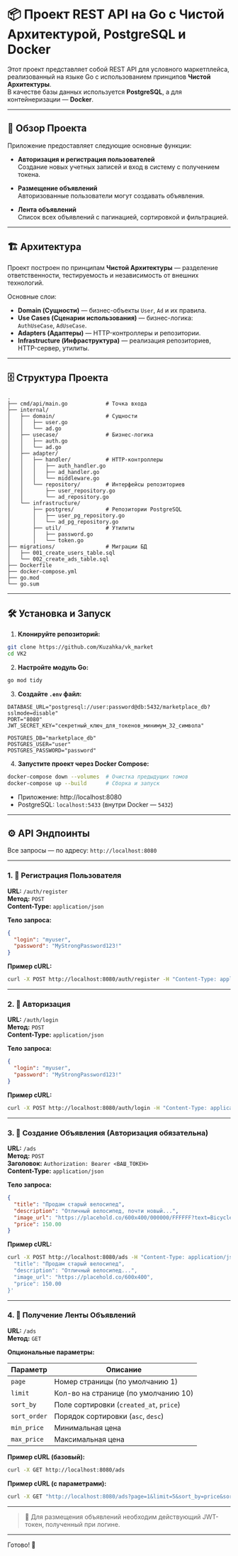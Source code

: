 # 📦 Проект REST API на Go с Чистой Архитектурой, PostgreSQL и Docker

Этот проект представляет собой REST API для условного маркетплейса, реализованный на языке Go с использованием принципов **Чистой Архитектуры**.  
В качестве базы данных используется **PostgreSQL**, а для контейнеризации — **Docker**.

---

## 🚀 Обзор Проекта

Приложение предоставляет следующие основные функции:

- **Авторизация и регистрация пользователей**  
  Создание новых учетных записей и вход в систему с получением токена.

- **Размещение объявлений**  
  Авторизованные пользователи могут создавать объявления.

- **Лента объявлений**  
  Список всех объявлений с пагинацией, сортировкой и фильтрацией.

---

## 🏗️ Архитектура

Проект построен по принципам **Чистой Архитектуры** — разделение ответственности, тестируемость и независимость от внешних технологий.

Основные слои:

- **Domain (Сущности)** — бизнес-объекты `User`, `Ad` и их правила.
- **Use Cases (Сценарии использования)** — бизнес-логика: `AuthUseCase`, `AdUseCase`.
- **Adapters (Адаптеры)** — HTTP-контроллеры и репозитории.
- **Infrastructure (Инфраструктура)** — реализация репозиториев, HTTP-сервер, утилиты.

---

## 🗄️ Структура Проекта

```
.
├── cmd/api/main.go            # Точка входа
├── internal/
│   ├── domain/                # Сущности
│   │   ├── user.go
│   │   └── ad.go
│   ├── usecase/               # Бизнес-логика
│   │   ├── auth.go
│   │   └── ad.go
│   ├── adapter/
│   │   ├── handler/           # HTTP-контроллеры
│   │   │   ├── auth_handler.go
│   │   │   ├── ad_handler.go
│   │   │   └── middleware.go
│   │   └── repository/        # Интерфейсы репозиториев
│   │       ├── user_repository.go
│   │       └── ad_repository.go
│   └── infrastructure/
│       ├── postgres/          # Репозитории PostgreSQL
│       │   ├── user_pg_repository.go
│       │   └── ad_pg_repository.go
│       ├── util/              # Утилиты
│       │   ├── password.go
│       │   └── token.go
├── migrations/                # Миграции БД
│   ├── 001_create_users_table.sql
│   └── 002_create_ads_table.sql
├── Dockerfile
├── docker-compose.yml
├── go.mod
└── go.sum
```

---

## 🛠️ Установка и Запуск

1. **Клонируйте репозиторий:**

```bash
git clone https://github.com/Kuzahka/vk_market
cd VK2
```

2. **Настройте модуль Go:**

```bash
go mod tidy
```

3. **Создайте `.env` файл:**

```env
DATABASE_URL="postgresql://user:password@db:5432/marketplace_db?sslmode=disable"
PORT="8080"
JWT_SECRET_KEY="секретный_ключ_для_токенов_минимум_32_символа"

POSTGRES_DB="marketplace_db"
POSTGRES_USER="user"
POSTGRES_PASSWORD="password"
```

4. **Запустите проект через Docker Compose:**

```bash
docker-compose down --volumes  # Очистка предыдущих томов
docker-compose up --build      # Сборка и запуск
```

- Приложение: http://localhost:8080  
- PostgreSQL: `localhost:5433` (внутри Docker — `5432`)

---

## ⚙️ API Эндпоинты

Все запросы — по адресу: `http://localhost:8080`

---

### 1. 📝 Регистрация Пользователя

**URL:** `/auth/register`  
**Метод:** `POST`  
**Content-Type:** `application/json`

**Тело запроса:**

```json
{
  "login": "myuser",
  "password": "MyStrongPassword123!"
}
```

**Пример cURL:**

```bash
curl -X POST http://localhost:8080/auth/register -H "Content-Type: application/json" -d '{"login": "myuser", "password": "MyStrongPassword123!"}'
```

---

### 2. 🔐 Авторизация

**URL:** `/auth/login`  
**Метод:** `POST`  
**Content-Type:** `application/json`

**Тело запроса:**

```json
{
  "login": "myuser",
  "password": "MyStrongPassword123!"
}
```

**Пример cURL:**

```bash
curl -X POST http://localhost:8080/auth/login -H "Content-Type: application/json" -d '{"login": "myuser", "password": "MyStrongPassword123!"}'
```

---

### 3. 📢 Создание Объявления (Авторизация обязательна)

**URL:** `/ads`  
**Метод:** `POST`  
**Заголовок:** `Authorization: Bearer <ВАШ_ТОКЕН>`  
**Content-Type:** `application/json`

**Тело запроса:**

```json
{
  "title": "Продам старый велосипед",
  "description": "Отличный велосипед, почти новый...",
  "image_url": "https://placehold.co/600x400/000000/FFFFFF?text=Bicycle",
  "price": 150.00
}
```

**Пример cURL:**

```bash
curl -X POST http://localhost:8080/ads -H "Content-Type: application/json" -H "Authorization: Bearer <ВАШ_ТОКЕН>" -d '{
  "title": "Продам старый велосипед",
  "description": "Отличный велосипед...",
  "image_url": "https://placehold.co/600x400",
  "price": 150.00
}'
```

---

### 4. 📄 Получение Ленты Объявлений

**URL:** `/ads`  
**Метод:** `GET`

**Опциональные параметры:**

| Параметр     | Описание                        |
|--------------|----------------------------------|
| `page`       | Номер страницы (по умолчанию 1) |
| `limit`      | Кол-во на странице (по умолчанию 10) |
| `sort_by`    | Поле сортировки (`created_at`, `price`) |
| `sort_order` | Порядок сортировки (`asc`, `desc`)     |
| `min_price`  | Минимальная цена               |
| `max_price`  | Максимальная цена              |

**Пример cURL (базовый):**

```bash
curl -X GET http://localhost:8080/ads
```

**Пример cURL (с параметрами):**

```bash
curl -X GET "http://localhost:8080/ads?page=1&limit=5&sort_by=price&sort_order=desc&min_price=100&max_price=500"
```

---

> 🔐 Для размещения объявлений необходим действующий JWT-токен, полученный при логине.

---

Готово! 🎉
